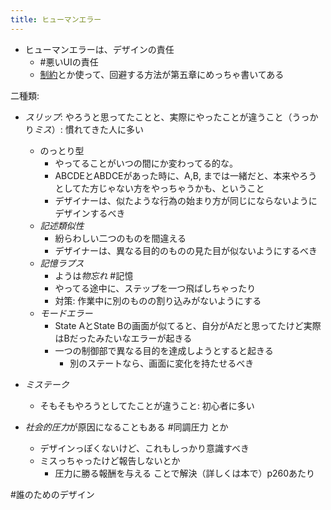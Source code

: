 ```yaml
---
title: ヒューマンエラー
---
```


* ヒューマンエラーは、デザインの責任
  * \#悪いUIの責任
  * [制約](%E5%88%B6%E7%B4%84.md)とか使って、回避する方法が第五章にめっちゃ書いてある

二種類:

* *スリップ*: やろうと思ってたことと、実際にやったことが違うこと（うっかり*ミス*）: 慣れてきた人に多い
  
  * のっとり型
    * やってることがいつの間にか変わってる的な。
    * ABCDEとABDCEがあった時に、A,B, までは一緒だと、本来やろうとしてた方じゃない方をやっちゃうかも、ということ
    * デザイナーは、似たような行為の始まり方が同じにならないようにデザインするべき
  * *記述類似性*
    * 紛らわしい二つのものを間違える
    * デザイナーは、異なる目的のものの見た目が似ないようにするべき
  * *記憶ラプス*
    * ようは*物忘れ* #記憶
    * やってる途中に、ステップを一つ飛ばしちゃったり
    * 対策: 作業中に別のものの割り込みがないようにする
  * *モードエラー*
    * State AとState Bの画面が似てると、自分がAだと思ってたけど実際はBだったみたいなエラーが起きる
    * 一つの制御部で異なる目的を達成しようとすると起きる
      * 別のステートなら、画面に変化を持たせるべき
* *ミステーク*
  
  * そもそもやろうとしてたことが違うこと: 初心者に多い
* *社会的圧力*が原因になることもある #同調圧力 とか
  
  * デザインっぽくないけど、これもしっかり意識すべき
  * ミスっちゃったけど報告しないとか
    * 圧力に勝る報酬を与える ことで解決（詳しくは本で）p260あたり

\#誰のためのデザイン
